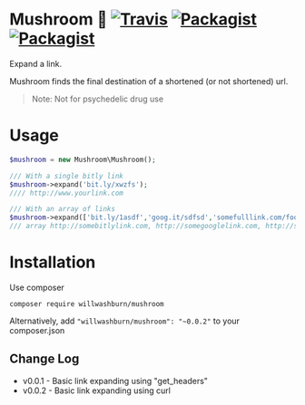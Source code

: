 # Mushroom :mushroom: [![Travis](https://img.shields.io/travis/willwashburn/mushroom.svg)](https://travis-ci.org/willwashburn/mushroom) [![Packagist](https://img.shields.io/packagist/dt/willwashburn/mushroom.svg)](https://packagist.org/packages/willwashburn/mushroom) [![Packagist](https://img.shields.io/packagist/v/willwashburn/mushroom.svg)](https://packagist.org/packages/willwashburn/mushroom)
Expand a link.

Mushroom finds the final destination of a shortened (or not shortened) url.

> Note: Not for psychedelic drug use

# Usage
 ```PHP
 $mushroom = new Mushroom\Mushroom();

 /// With a single bitly link
 $mushroom->expand('bit.ly/xwzfs');
 //// http://www.yourlink.com

 /// With an array of links
 $mushroom->expand(['bit.ly/1asdf','goog.it/sdfsd','somefulllink.com/foo']);
 /// array http://somebitlylink.com, http://somegooglelink.com, http://somefulllink.com/foo

```

# Installation
Use composer

```composer require willwashburn/mushroom```

Alternatively, add ```"willwashburn/mushroom": "~0.0.2"``` to your composer.json

## Change Log
- v0.0.1 - Basic link expanding using "get_headers"
- v0.0.2 - Basic link expanding using curl
